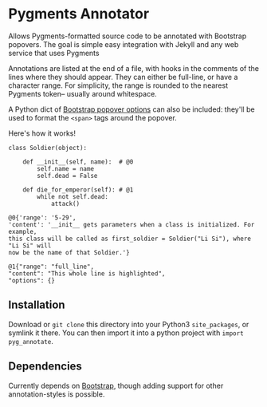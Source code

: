 Pygments Annotator
==================

Allows Pygments-formatted source code to be annotated with Bootstrap popovers.
The goal is simple easy integration with Jekyll and any web service that uses
Pygments

Annotations are listed at the end of a file, with hooks in the comments of the
lines where they should appear. They can either be full-line, or have a 
character range. For simplicity, the range is rounded to the nearest Pygments 
token– usually around whitespace. 

A Python dict of [Bootstrap popover options](http://getbootstrap.com/javascript/ 
"Bootstrap popover options") can also be included: they'll be used to format
the `<span>` tags around the popover.

Here's how it works!

    class Soldier(object):

        def __init__(self, name):  # @0
            self.name = name
            self.dead = False

        def die_for_emperor(self): # @1
            while not self.dead:
                attack()

    @0{'range': '5-29', 
    'content': '__init__ gets parameters when a class is initialized. For example, 
    this class will be called as first_soldier = Soldier("Li Si"), where "Li Si" will 
    now be the name of that Soldier.'}

    @1{"range": "full_line",
    "content": "This whole line is highlighted",
    "options": {}


Installation
------------
Download or `git clone` this directory into your Python3 `site_packages`, or
symlink it there. You can then import it into a python project with `import 
pyg_annotate`.

Dependencies
------------
Currently depends on [Bootstrap](http://getbootstrap.com/), though adding
support for other annotation-styles is possible.
